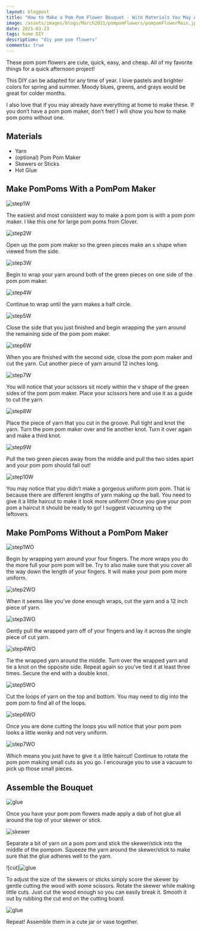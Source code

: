 ```yaml
---
layout: blogpost
title: "How to Make a Pom Pom Flower Bouquet - With Materials You May Already Have"
image: /assets/images/blogs/March2021/pompomFlowers/pompomFlowerMain.jpg
date: 2021-03-23
tags: home DIY
description: "diy pom pom flowers"
comments: true
---
```


These pom pom flowers are cute, quick, easy, and cheap. All of my favorite things for a quick afternoon project!

This DIY can be adapted for any time of year. I love pastels and brighter colors for spring and summer. Moody blues, greens, and grays would be great for colder months. 

I also love that if you may already have everything at home to make these. If you don’t have a pom pom maker, don’t fret! I will show you how to make pom poms without one.

## Materials

* Yarn
* (optional) Pom Pom Maker 
* Skewers or Sticks
* Hot Glue

## Make PomPoms With a PomPom Maker

![step1W](/assets/images/blogs/March2021/pompomFlowers/step1W.jpg)

The easiest and most consistent way to make a pom pom is with a pom pom maker. I like this one for large pom poms from Clover. 

![step2W](/assets/images/blogs/March2021/pompomFlowers/step2W.jpg)

Open up the pom pom maker so the green pieces make an s shape when viewed from the side. 

![step3W](/assets/images/blogs/March2021/pompomFlowers/step3W.jpg)

Begin to wrap your yarn around both of the green pieces on one side of the pom pom maker.

![step4W](/assets/images/blogs/March2021/pompomFlowers/step4W.jpg)

Continue to wrap until the yarn makes a half circle.

![step5W](/assets/images/blogs/March2021/pompomFlowers/step5W.jpg)

Close the side that you just finished and begin wrapping the yarn around the remaining side of the pom pom maker.

![step6W](/assets/images/blogs/March2021/pompomFlowers/step6W.jpg)

When you are finished with the second side, close the pom pom maker and cut the yarn. Cut another piece of yarn around 12 inches long.

![step7W](/assets/images/blogs/March2021/pompomFlowers/step7W.jpg)

You will notice that your scissors sit nicely within the v shape of the green sides of the pom pom maker. Place your scissors here and use it as a guide to cut the yarn.

![step8W](/assets/images/blogs/March2021/pompomFlowers/step8W.jpg)

Place the piece of yarn that you cut in the groove. Pull tight and knot the yarn. Turn the pom pom maker over and tie another knot. Turn it over again and make a third knot.

![step9W](/assets/images/blogs/March2021/pompomFlowers/step9W.jpg)

Pull the two green pieces away from the middle and pull the two sides apart and your pom pom should fall out!

![step10W](/assets/images/blogs/March2021/pompomFlowers/step10W.jpg)

You may notice that you didn’t make a gorgeous uniform pom pom. That is because there are different lengths of yarn making up the ball. You need to give it a little haircut to make it look more uniform! Once you give your pom pom a haircut it should be ready to go! I suggest vacuuming up the leftovers.

## Make PomPoms Without a PomPom Maker

![step1WO](/assets/images/blogs/March2021/pompomFlowers/step1WO.jpg)

Begin by wrapping yarn around your four fingers. The more wraps you do the more full your pom pom will be. Try to also make sure that you cover all the way down the length of your fingers. It will make your pom pom more uniform. 

![step2WO](/assets/images/blogs/March2021/pompomFlowers/step2WO.jpg)

When it seems like you’ve done enough wraps, cut the yarn and a 12 inch piece of yarn.

![step3WO](/assets/images/blogs/March2021/pompomFlowers/step3WO.jpg)

Gently pull the wrapped yarn off of your fingers and lay it across the single piece of cut yarn.

![step4WO](/assets/images/blogs/March2021/pompomFlowers/step4WO.jpg)

Tie the wrapped yarn around the middle. Turn over the wrapped yarn and tie a knot on the opposite side. Repeat again so you’ve tied it at least three times. Secure the end with a double knot.

![step5WO](/assets/images/blogs/March2021/pompomFlowers/step5WO.jpg)

Cut the loops of yarn on the top and bottom. You may need to dig into the pom pom to find all of the loops. 

![step6WO](/assets/images/blogs/March2021/pompomFlowers/step6WO.jpg)

Once you are done cutting the loops you will notice that your pom pom looks a little wonky and not very uniform.

![step7WO](/assets/images/blogs/March2021/pompomFlowers/step7WO.jpg)

Which means you just have to give it a little haircut! Continue to rotate the pom pom making small cuts as you go. I encourage you to use a vacuum to pick up those small pieces. 


## Assemble the Bouquet

![glue](/assets/images/blogs/March2021/pompomFlowers/glue.jpg)

Once you have your pom pom flowers made apply a dab of hot glue all around the top of your skewer or stick. 

![skewer](/assets/images/blogs/March2021/pompomFlowers/skewerPom.jpg)

Separate a bit of yarn on a pom pom and stick the skewer/stick into the middle of the pompom. Squeeze the yarn around the skewer/stick to make sure that the glue adheres well to the yarn.

![cut]![glue](/assets/images/blogs/March2021/pompomFlowers/cut.jpg)

To adjust the size of the skewers or sticks simply score the skewer by gentle cutting the wood with some scissors. Rotate the skewer while making little cuts.  Just cut the wood enough so you can easily break it. Smooth it out by rubbing the cut end on the cutting board.

![glue](/assets/images/blogs/March2021/pompomFlowers/final.jpg)

Repeat! Assemble them in a cute jar or vase together. 

<br>
<br>
